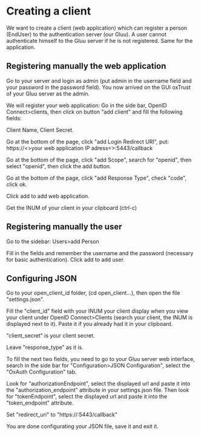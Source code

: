 # Creating a client

We want to create a client (web application) which can register a person (EndUser) to the authentication server (our Gluu).
A user cannot authenticate himself to the Gluu server if he is not registered. Same for the application.

## Registering manually the web application
Go to your server and login as admin (put admin in the username field and your password in the password field). You now arrived on the GUI oxTrust of your Gluu server as the admin.

We will register your web application:
Go in the side bar, OpenID Connect>clients, then click on button "add client" and fill the following fields:

Client Name, Client Secret.

Go at the bottom of the page, click "add Login Redirect URI", put: https://<>your web application IP adress<>:5443/callback

Go at the bottom of the page, click "add Scope", search for "openid", then select "openid", then click the add button.

Go at the bottom of the page, click "add Response Type", check "code", click ok.

Click add to add web application. 

Get the INUM of your client in your clipboard (ctrl-c)

## Registering manually the user
Go to the sidebar: Users>add Person

Fill in the fields and remember the username and the password (necessary for basic authentication). Click add to add user.

## Configuring JSON
Go to your open_client_id folder, (cd open_client...), then open the file "settings.json".

Fill the "client_id" field with your INUM your client display when you view your client under OpenID Connect>Clients (search your client, the INUM is displayed next to it). Paste it if you already had it in your clipboard.

"client_secret" is your client secret.

Leave "response_type" as it is.

To fill the next two fields, you need to go to your Gluu server web interface, search in the side bar for "Configuration>JSON Configuration", select the "OxAuth Configuration" tab.

Look for "authorizationEndpoint", select the displayed url and paste it into the "authorization_endpoint" attribute in your settings.json file.
Then look for "tokenEndpoint", select the displayed url and paste it into the "token_endpoint" attribute.

Set "redirect_uri" to "https://<your web application IP adress>:5443/callback"

You are done configurating your JSON file, save it and exit it.



